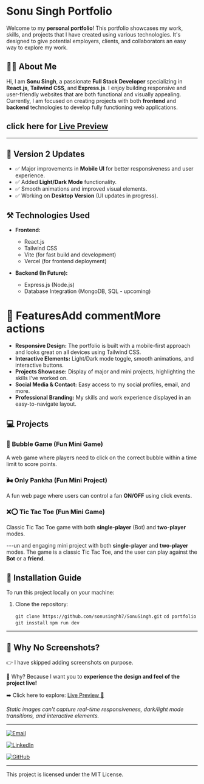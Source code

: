 # Sonu Singh Portfolio

Welcome to my **personal portfolio**! This portfolio showcases my work, skills, and projects that I have created using various technologies. It's designed to give potential employers, clients, and collaborators an easy way to explore my work.

## 👨‍💻 About Me

Hi, I am **Sonu Singh**, a passionate **Full Stack Developer** specializing in **React.js**, **Tailwind CSS**, and **Express.js**. I enjoy building responsive and user-friendly websites that are both functional and visually appealing. Currently, I am focused on creating projects with both **frontend** and **backend** technologies to develop fully functioning web applications.

click here for [**Live Preview**](https://sonusingh.vercel.app)  
---

---

## 📢 Version 2 Updates

- ✅ Major improvements in **Mobile UI** for better responsiveness and user experience.
- ✅ Added **Light/Dark Mode** functionality.
- ✅ Smooth animations and improved visual elements.
- ✅ Working on **Desktop Version** (UI updates in progress).

## ⚒️ Technologies Used

- **Frontend:**
  - React.js
  - Tailwind CSS
  - Vite (for fast build and development)
  - Vercel (for frontend deployment)

- **Backend (In Future):**
  - Express.js (Node.js)
  - Database Integration (MongoDB, SQL - upcoming)
 
# 🧩 FeaturesAdd commentMore actions

- **Responsive Design:** The portfolio is built with a mobile-first approach and looks great on all devices using Tailwind CSS.
- **Interactive Elements:** Light/Dark mode toggle, smooth animations, and interactive buttons.
- **Projects Showcase:** Display of major and mini projects, highlighting the skills I’ve worked on.
- **Social Media & Contact:** Easy access to my social profiles, email, and more.
- **Professional Branding:** My skills and work experience displayed in an easy-to-navigate layout.


## 💻 Projects

### 🎯 Bubble Game (Fun Mini Game)
A web game where players need to click on the correct bubble within a time limit to score points.

### 🌬️ Only Pankha (Fun Mini Project)
A fun web page where users can control a fan **ON/OFF** using click events.

### ❌⭕ Tic Tac Toe (Fun Mini Game)
Classic Tic Tac Toe game with both **single-player** (Bot) and **two-player** modes.

---un and engaging mini project with both **single-player** and **two-player** modes. The game is a classic Tic Tac Toe, and the user can play against the **Bot** or a **friend**. 


## 🚀 Installation Guide

To run this project locally on your machine:

1. Clone the repository:

   `git clone https://github.com/sonusinghh7/SonuSingh.git`
   `cd portfolio`
   `git insstall`
   `npm run dev`

---

## 📸 Why No Screenshots?

👉 I have skipped adding screenshots on purpose.

🧐 Why? Because I want you to **experience the design and feel of the project live!**

➡️ Click here to explore: [Live Preview 🚀](https://sonusingh.vercel.app)

*Static images can’t capture real-time responsiveness, dark/light mode transitions, and interactive elements.*

---

<a href="mailto:info7sonu@gmail.com"><img src="https://img.shields.io/badge/Email-info7sonu%40gmail.com-red?style=for-the-badge&logo=gmail&logoColor=white" alt="Email" /></a>

<a href="https://linkedin.com/in/sonusinghh7" target="_blank"><img src="https://img.shields.io/badge/LinkedIn-sonusinghh7-blue?style=for-the-badge&logo=linkedin&logoColor=white" alt="LinkedIn" /></a>

<a href="https://github.com/sonusinghh7" target="_blank"><img src="https://img.shields.io/badge/GitHub-sonusinghh7-black?style=for-the-badge&logo=github&logoColor=white" alt="GitHub" /></a>



---


This project is licensed under the MIT License.

